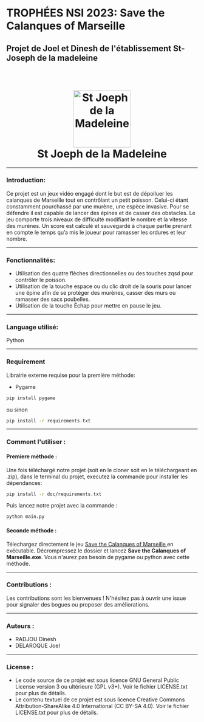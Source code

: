# TROPHÉES NSI 2023: Save the Calanques of Marseille 

## Projet de Joel et Dinesh de l'établissement St-Joseph de la madeleine 

<h1 align="center">
  <br>
  <a href="https://www.stjomadeleine.org/fr/"><img src="https://www.stjomadeleine.org/_2/images/logo-small.png" alt="St Joeph de la Madeleine" width="150"></a>
  <br>
  <b>St Joeph de la Madeleine</b>
</h1>


---
### Introduction: 

Ce projet est un jeux vidéo engagé dont le but est de dépolluer les calanques de Marseille tout en contrôlant un petit poisson. Celui-ci étant constamment pourchassé par une murène, une espèce invasive. Pour se défendre il est capable de lancer des épines et de casser des obstacles. Le jeu comporte trois niveaux de difficulté modifiant le nombre et la vitesse des murènes. Un score est calculé et sauvegardé à chaque partie prenant en compte le temps qu’a mis le joueur pour ramasser les ordures et leur nombre. 

---
### Fonctionnalités:
- Utilisation des quatre flèches directionnelles ou des touches zqsd pour contrôler le poisson.
- Utilisation de la touche espace ou du clic droit de la souris pour lancer une épine afin de se protéger des murènes, casser des murs ou ramasser des sacs poubelles.
- Utilisation de la touche Échap pour mettre en pause le jeu.
---

### Language utilisé:
Python

---
### Requirement

Librairie externe requise pour la première méthode:

- Pygame
```bash
pip install pygame
```
ou sinon
```bash
pip install -r requirements.txt
```

---
### Comment l'utiliser :
#### Premiere méthode :

Une fois téléchargé notre projet (soit en le cloner soit en le téléchargeant en .zip), dans le terminal du projet, executez la commande pour installer les dépendances:
```bash
pip install -r doc/requirements.txt
```
Puis lancez notre projet avec la commande :
```bash
python main.py
```


#### Seconde méthode :
Télechargez directement le jeu [Save the Calanques of Marseille ](https://github.com/Theo-radj/stjomad-game/releases/download/python/Save.the.Calanques.of.Marseille.zip) en exécutable. Décrompressez le dossier et lancez **Save the Calanques of Marseille.exe**. Vous n'aurez pas besoin de pygame ou python avec cette méthode.



---
### Contributions :
Les contributions sont les bienvenues ! N'hésitez pas à ouvrir une issue pour signaler des bogues ou proposer des améliorations.

---
### Auteurs :
- RADJOU Dinesh
- DELAROQUE Joel

---
### License :
- Le code source de ce projet est sous licence GNU General Public License version 3 ou ultérieure (GPL v3+). Voir le fichier LICENSE.txt pour plus de détails.
- Le contenu textuel de ce projet est sous licence Creative Commons Attribution-ShareAlike 4.0 International (CC BY-SA 4.0). Voir le fichier LICENSE.txt pour plus de détails.
